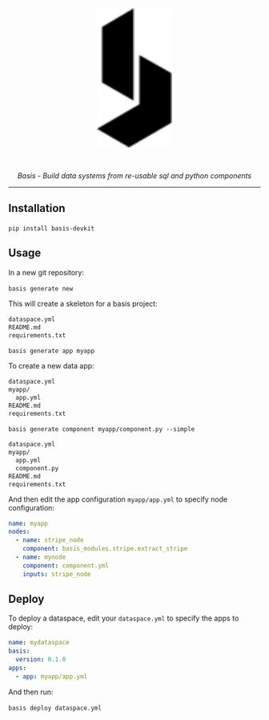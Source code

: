 <p>&nbsp;</p>
<p align="center">
  <img width="150" src="assets/logo.svg">
</p>
<p>&nbsp;</p>
<p align="center">
  <em>Basis - Build data systems from re-usable sql and python components</em>
</p>

---

## Installation

`pip install basis-devkit`

## Usage

In a new git repository:

`basis generate new`

This will create a skeleton for a basis project:

```
dataspace.yml
README.md
requirements.txt
```

`basis generate app myapp`

To create a new data app:

```
dataspace.yml
myapp/
  app.yml
README.md
requirements.txt
```

`basis generate component myapp/component.py --simple`

```
dataspace.yml
myapp/
  app.yml
  component.py
README.md
requirements.txt
```

And then edit the app configuration `myapp/app.yml` to specify node configuration:

```yaml
name: myapp
nodes:
  - name: stripe_node
    component: basis_modules.stripe.extract_stripe
  - name: mynode
    component: component.yml
    inputs: stripe_node
```

## Deploy

To deploy a dataspace, edit your `dataspace.yml` to specify the apps to deploy:

```yaml
name: mydataspace
basis:
  version: 0.1.0
apps:
  - app: myapp/app.yml
```

And then run:

`basis deploy dataspace.yml`
